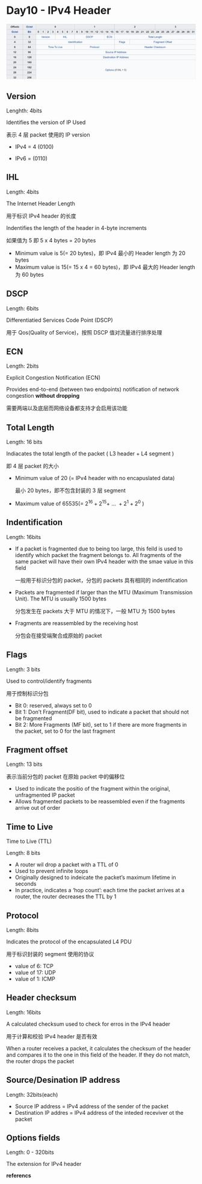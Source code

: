 # Day10 - IPv4 Header

![](https://github.com/dhay3/image-repo/raw/master/20230524/2023-05-24_13-45.6dgun3aapk3k.webp)

## Version

Lenghth: 4bits

Identifies the version of IP Used

表示 4 层 packet 使用的 IP version

- IPv4 = 4 (0100)

- IPv6 = (0110)

## IHL

Length: 4bits

The Internet Header Length

用于标识 IPv4 header 的长度

Indentifies the length of the header in 4-byte increments

如果值为 5 即 5 x 4 bytes = 20 bytes

- Minimum value is 5(= 20 bytes)，即 IPv4 最小的 Header length 为 20 bytes
- Maximum value is 15(= 15 x 4 = 60 bytes)，即 IPv4 最大的 Header length 为 60 bytes

## DSCP

Length: 6bits

Differentiatied Services Code Point (DSCP)

用于 Qos(Quality of Service)，按照 DSCP 值对流量进行排序处理

## ECN

Length: 2bits

Explicit Congestion Notification (ECN)

Provides end-to-end (between two endpoints) notification of network congestion **without dropping**

需要两端以及底层而网络设备都支持才会启用该功能

## Total Length

Length: 16 bits

Indiacates the total length of the packet ( L3 header + L4 segment )

即 4 层 packet 的大小

- Minimum value of 20 (= IPv4 header with no encapuslated data)

  最小 20 bytes，即不包含封装的 3 层 segment

- Maximum value of 65535(= $2^{16} + 2^{15} +\ ...\ + 2^1 + 2^0$ )

## Indentification

Length: 16bits

- If a packet is fragmented due to being too large, this feild is used to identify which packet the fragment belongs to. All fragments of the same packet will have their own IPv4 header with the smae value in this field

  一般用于标识分包的 packet，分包的 packets 具有相同的 indentification

- Packets are fragmented if larger than the MTU (Maximum Transmission Unit). The MTU is usually 1500 bytes

  分包发生在 packets 大于 MTU 的情况下，一般 MTU 为 1500 bytes

- Fragments are reassembled by the receiving host

  分包会在接受端聚合成原始的 packet

## Flags

Length: 3 bits

Used to control/identify fragments

用于控制标识分包

- Bit 0: reserved, always set to 0
- Bit 1: Don’t Fragment(DF bit), used to indicate a packet that should not be fragmented
- Bit 2: More Fragments (MF bit), set to 1 if there are more fragments in the packet, set to 0 for the last fragment

## Fragment offset

Length: 13 bits

表示当前分包的 packet 在原始 packet 中的偏移位

- Used to indicate the positio of the fragment within the original, unfragmented IP packet
- Allows fragmented packets to be reassembled even if the fragments arrive out of order

## Time to Live

Time to Live (TTL)

Length: 8 bits

- A router wil drop a packet with a TTL of 0
- Used to prevent infinite loops
- Originally designed to indeicate the packet’s maximum lifetime in seconds
- In practice, indicates a ‘hop count’: each time the packet arrives at a router, the router decreases the TTL by 1

## Protocol

Length: 8bits

Indicates the protocol of the encapsulated L4 PDU

用于标识封装的 segment 使用的协议

- value of 6: TCP
- value of 17: UDP
- value of 1: ICMP

## Header checksum

Length: 16bits

A calculated checksum used to check for erros in the IPv4 header

用于计算和校验 IPv4 header 是否有效

When a router receives a packet, it calculates the checksum of the header and compares it to the one in this field of the header. If they do not match, the router drops the packet

## Source/Desination IP address

Length: 32bits(each)

- Source IP address = IPv4 address of the sender of the packet
- Destination IP addres = IPv4 address of the inteded receviver ot the packet

## Options fields

Length: 0 - 320bits

The extension for IPv4 header



**referencs**

[^jeremy’s IT Lab]:https://www.youtube.com/watch?v=aQB22y4liXA&list=PLxbwE86jKRgMpuZuLBivzlM8s2Dk5lXBQ&index=18